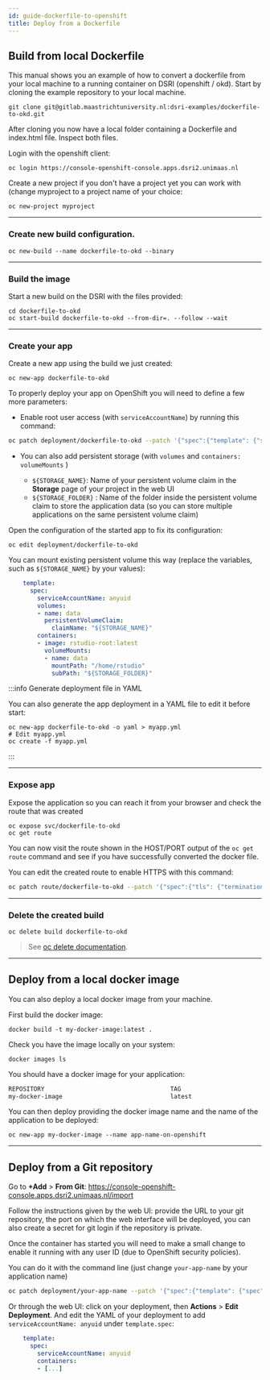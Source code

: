 ```yaml
---
id: guide-dockerfile-to-openshift
title: Deploy from a Dockerfile
---
```


## Build from local Dockerfile

This manual shows you an example of how to convert a dockerfile from your local machine to a running container on DSRI (openshift / okd). Start by cloning the example repository to your local machine.

```shell
git clone git@gitlab.maastrichtuniversity.nl:dsri-examples/dockerfile-to-okd.git
```
After cloning you now have a local folder containing a Dockerfile and index.html file. Inspect both files.

Login with the openshift client:
```shell
oc login https://console-openshift-console.apps.dsri2.unimaas.nl
```

Create a new project if you don't have a project yet you can work with (change myproject to a project name of your choice:
```shell 
oc new-project myproject
```

---

### Create new build configuration.

```shell
oc new-build --name dockerfile-to-okd --binary
```

---

### Build the image

Start a new build on the DSRI with the files provided:

```shell
cd dockerfile-to-okd
oc start-build dockerfile-to-okd --from-dir=. --follow --wait
```

---

### Create your app

Create a new app using the build we just created:

```shell
oc new-app dockerfile-to-okd
```

To properly deploy your app on OpenShift you will need to define a few more parameters:

- Enable root user access (with `serviceAccountName`) by running this command:

```bash
oc patch deployment/dockerfile-to-okd --patch '{"spec":{"template": {"spec":{"serviceAccountName": "anyuid"}}}}'
```

- You can also add persistent storage (with `volumes` and `containers: volumeMounts` )

  - `${STORAGE_NAME}`: Name of your persistent volume claim in the **Storage** page of your project in the web UI
  - `${STORAGE_FOLDER}` : Name of the folder inside the persistent volume claim to store the application data (so you can store multiple applications on the same persistent volume claim)

Open the configuration of the started app to fix its configuration:

```shell
oc edit deployment/dockerfile-to-okd
```

You can mount existing persistent volume this way (replace the variables, such as `${STORAGE_NAME}` by your values):

```yaml
    template:
      spec:
        serviceAccountName: anyuid
        volumes:
        - name: data
          persistentVolumeClaim:
            claimName: "${STORAGE_NAME}"
        containers:
        - image: rstudio-root:latest
          volumeMounts:
          - name: data
            mountPath: "/home/rstudio"
            subPath: "${STORAGE_FOLDER}"
```

:::info Generate deployment file in YAML

You can also generate the app deployment in a YAML file to edit it before start:

```shell
oc new-app dockerfile-to-okd -o yaml > myapp.yml
# Edit myapp.yml
oc create -f myapp.yml
```

:::

---

### Expose app

Expose the application so you can reach it from your browser and check the route that was created

```shell
oc expose svc/dockerfile-to-okd
oc get route
```

You can now visit the route shown in the HOST/PORT output of the `oc get route` command and see if you have successfully converted the docker file. 

You can edit the created route to enable HTTPS with this command:

```bash
oc patch route/dockerfile-to-okd --patch '{"spec":{"tls": {"termination": "edge", "insecureEdgeTerminationPolicy": "Redirect"}}}'
```

---

### Delete the created build

```shell
oc delete build dockerfile-to-okd
```

> See [oc delete documentation](https://docs.openshift.com/enterprise/3.0/cli_reference/basic_cli_operations.html#application-modification-cli-operations).

---

## Deploy from a local docker image

You can also deploy a local docker image from your machine. 

First build the docker image:

```shell
docker build -t my-docker-image:latest .
```

Check you have the image locally on your system:

```shell
docker images ls
```

You should have a docker image for your application:

```bash
REPOSITORY                                   TAG                 
my-docker-image                              latest
```

You can then deploy providing the docker image name and the name of the application to be deployed:

```abash
oc new-app my-docker-image --name app-name-on-openshift
```

---

## Deploy from a Git repository

Go to **+Add** > **From Git**: https://console-openshift-console.apps.dsri2.unimaas.nl/import

Follow the instructions given by the web UI: provide the URL to your git repository, the port on which the web interface will be deployed, you can also create a secret for git login if the repository is private.

Once the container has started you will need to make a small change to enable it running with any user ID (due to OpenShift security policies).

You can do it with the command line (just change `your-app-name` by your application name)

```bash
oc patch deployment/your-app-name --patch '{"spec":{"template": {"spec":{"serviceAccountName": "anyuid"}}}}'
```

Or through the web UI: click on your deployment, then **Actions** > **Edit Deployment**. And edit the YAML of your deployment to add `serviceAccountName: anyuid` under `template.spec`:

```yaml
    template:
      spec:
        serviceAccountName: anyuid
        containers:
        - [...]
```

